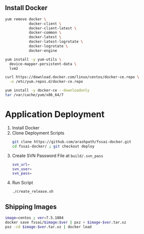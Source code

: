 ## Install Docker
```bash
yum remove docker \ 
           docker-client \
           docker-client-latest \
           docker-common \
           docker-latest \
           docker-latest-logrotate \
           docker-logrotate \
           docker-engine

yum install -y yum-utils \
  device-mapper-persistent-data \
  lvm2

curl https://download.docker.com/linux/centos/docker-ce.repo \
  -o /etc/yum.repos.d/docker-ce.repo

yum install -y docker-ce --downloadonly
tar /var/cache/yum/x86_64/7
```

# Application Deployment

1. Install Docker
2. Clone Deployment Scripts
   ```bash
   git clone https://github.com/arashpath/fssai-docker.git
   cd fssai-docker/ ; git checkout deploy
   ``` 
3. Create SVN Password File at `build/.svn_pass`
   ```bash
   svn_url=
   svn_user=
   svn_pass=
   ```
4. Run Script
   ```bash
   ./create_release.sh
   ```

## Shipping Images
   ```bash
   image=centos ; ver=7.5.1804
   docker save fssai/$image:$ver | pxz > $image-$ver.tar.xz
   pxz -cd $image-$ver.tar.xz | docker load
   ```